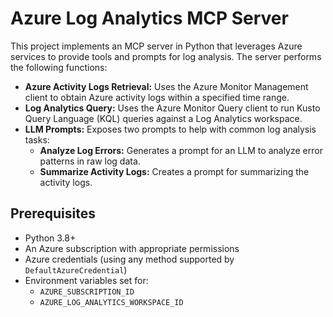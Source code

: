 # Azure Log Analytics MCP Server

This project implements an MCP server in Python that leverages Azure services to provide tools and prompts for log analysis. The server performs the following functions:

- **Azure Activity Logs Retrieval:** Uses the Azure Monitor Management client to obtain Azure activity logs within a specified time range.
- **Log Analytics Query:** Uses the Azure Monitor Query client to run Kusto Query Language (KQL) queries against a Log Analytics workspace.
- **LLM Prompts:** Exposes two prompts to help with common log analysis tasks:
  - **Analyze Log Errors:** Generates a prompt for an LLM to analyze error patterns in raw log data.
  - **Summarize Activity Logs:** Creates a prompt for summarizing the activity logs.

## Prerequisites

- Python 3.8+
- An Azure subscription with appropriate permissions
- Azure credentials (using any method supported by `DefaultAzureCredential`)
- Environment variables set for:
  - `AZURE_SUBSCRIPTION_ID`
  - `AZURE_LOG_ANALYTICS_WORKSPACE_ID`



